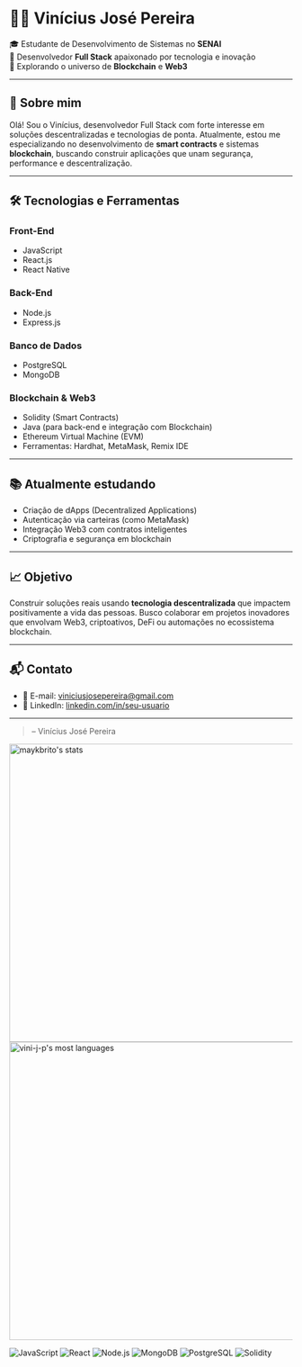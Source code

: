 # 👨‍💻 Vinícius José Pereira

🎓 Estudante de Desenvolvimento de Sistemas no **SENAI**  
💼 Desenvolvedor **Full Stack** apaixonado por tecnologia e inovação  
🚀 Explorando o universo de **Blockchain** e **Web3**

---

## 🧠 Sobre mim

Olá! Sou o Vinícius, desenvolvedor Full Stack com forte interesse em soluções descentralizadas e tecnologias de ponta. Atualmente, estou me especializando no desenvolvimento de **smart contracts** e sistemas **blockchain**, buscando construir aplicações que unam segurança, performance e descentralização.

---

## 🛠️ Tecnologias e Ferramentas

### Front-End
- JavaScript
- React.js
- React Native

### Back-End
- Node.js
- Express.js

### Banco de Dados
- PostgreSQL
- MongoDB

### Blockchain & Web3
- Solidity (Smart Contracts)
- Java (para back-end e integração com Blockchain)
- Ethereum Virtual Machine (EVM)
- Ferramentas: Hardhat, MetaMask, Remix IDE

---

## 📚 Atualmente estudando

- Criação de dApps (Decentralized Applications)
- Autenticação via carteiras (como MetaMask)
- Integração Web3 com contratos inteligentes
- Criptografia e segurança em blockchain

---

## 📈 Objetivo

Construir soluções reais usando **tecnologia descentralizada** que impactem positivamente a vida das pessoas. Busco colaborar em projetos inovadores que envolvam Web3, criptoativos, DeFi ou automações no ecossistema blockchain.

---

## 📬 Contato

- 📧 E-mail: viniciusjosepereira@gmail.com  
- 💼 LinkedIn: [linkedin.com/in/seu-usuario](www.linkedin.com/in/vinicius-pereira-4b4b65236)   

---
 
> – Vinícius José Pereira

<p align="left">
<img width="530em" src="https://github-readme-stats.vercel.app/api?username=vini-j-pereira&show_icons=true&theme=dracula" alt="maykbrito's stats"/>
<img width="530em" src="https://github-readme-stats.vercel.app/api/top-langs/?username=vini-j-pereira&layout=compact&theme=dracula" alt="vini-j-p's most languages"/>
</p>

![JavaScript](https://img.shields.io/badge/JavaScript-F7DF1E?style=flat&logo=javascript&logoColor=black)
![React](https://img.shields.io/badge/React-20232A?style=flat&logo=react&logoColor=61DAFB)
![Node.js](https://img.shields.io/badge/Node.js-339933?style=flat&logo=nodedotjs&logoColor=white)
![MongoDB](https://img.shields.io/badge/MongoDB-4EA94B?style=flat&logo=mongodb&logoColor=white)
![PostgreSQL](https://img.shields.io/badge/PostgreSQL-4169E1?style=flat&logo=postgresql&logoColor=white)
![Solidity](https://img.shields.io/badge/Solidity-363636?style=flat&logo=solidity&logoColor=white)

